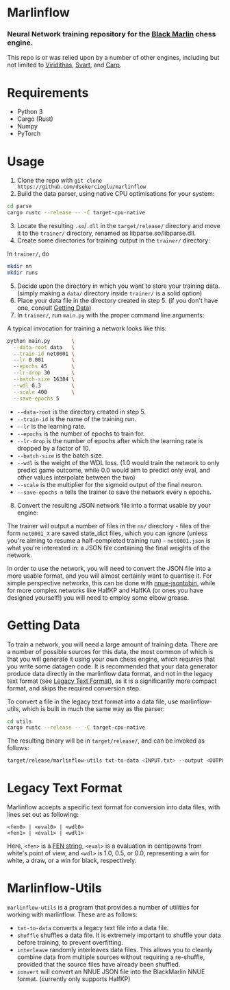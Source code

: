 # Marlinflow
### Neural Network training repository for the [Black Marlin](https://github.com/dsekercioglu/blackmarlin) chess engine.

This repo is or was relied upon by a number of other engines, including but not limited to [Viridithas](https://github.com/cosmobobak/viridithas), [Svart](https://github.com/crippa1337/svart), and [Carp](https://github.com/dede1751/carp).

# Requirements
- Python 3
- Cargo (Rust)
- Numpy
- PyTorch

# Usage
1. Clone the repo with `git clone https://github.com/dsekercioglu/marlinflow`
2. Build the data parser, using native CPU optimisations for your system:

```bash
cd parse
cargo rustc --release -- -C target-cpu-native
```

3. Locate the resulting `.so`/`.dll` in the `target/release/` directory and move it to the `trainer/` directory, renamed as libparse.so/libparse.dll.
4. Create some directories for training output in the `trainer/` directory:

In `trainer/`, do
```bash
mkdir nn
mkdir runs
```

5. Decide upon the directory in which you want to store your training data. (simply making a `data/` directory inside `trainer/` is a solid option)
6. Place your data file in the directory created in step 5. (if you don't have one, consult [Getting Data](#getting-data))
7. In `trainer/`, run `main.py` with the proper command line arguments:

A typical invocation for training a network looks like this:
```bash
python main.py       \
  --data-root data   \
  --train-id net0001 \
  --lr 0.001         \
  --epochs 45        \
  --lr-drop 30       \
  --batch-size 16384 \
  --wdl 0.3          \
  --scale 400        \
  --save-epochs 5
```

- `--data-root` is the directory created in step 5.
- `--train-id` is the name of the training run.
- `--lr` is the learning rate.
- `--epochs` is the number of epochs to train for.
- `--lr-drop` is the number of epochs after which the learning rate is dropped by a factor of 10.
- `--batch-size` is the batch size.
- `--wdl` is the weight of the WDL loss. (1.0 would train the network to only predict game outcome, while 0.0 would aim to predict only eval, and other values interpolate between the two)
- `--scale` is the multiplier for the sigmoid output of the final neuron.
- `--save-epochs n` tells the trainer to save the network every `n` epochs.

8. Convert the resulting JSON network file into a format usable by your engine:

The trainer will output a number of files in the `nn/` directory - files of the form `net0001_X` are saved state_dict files, which you can ignore (unless you're aiming to resume a half-completed training run) - `net0001.json` is what you're interested in: a JSON file containing the final weights of the network. 

In order to use the network, you will need to convert the JSON file into a more usable format, and you will almost certainly want to quantise it. For simple perspective networks, this can be done with [nnue-jsontobin](https://github.com/cosmobobak/nnue-jsontobin), while for more complex networks like HalfKP and HalfKA (or ones you have designed yourself!) you will need to employ some elbow grease.

# Getting Data
To train a network, you will need a large amount of training data. There are a number of possible sources for this data, the most common of which is that you will generate it using your own chess engine, which requires that you write some datagen code. It is recommended that your data generator produce data directly in the marlinflow data format, and not in the legacy text format (see [Legacy Text Format](#legacy-text-format)), as it is a significantly more compact format, and skips the required conversion step.

To convert a file in the legacy text format into a data file, use marlinflow-utils, which is built in much the same way as the parser:
```bash
cd utils
cargo rustc --release -- -C target-cpu-native
```
The resulting binary will be in `target/release/`, and can be invoked as follows:
```bash
target/release/marlinflow-utils txt-to-data <INPUT.txt> --output <OUTPUT.bin>
```

# Legacy Text Format
Marlinflow accepts a specific text format for conversion into data files, with lines set out as following:
```
<fen0> | <eval0> | <wdl0>
<fen1> | <eval1> | <wdl1>
```
Here, `<fen>` is a [FEN string](https://www.chessprogramming.org/Forsyth-Edwards_Notation), `<eval>` is a evaluation in centipawns from white's point of view, and `<wdl>` is 1.0, 0.5, or 0.0, representing a win for white, a draw, or a win for black, respectively.

# Marlinflow-Utils
`marlinflow-utils` is a program that provides a number of utilities for working with marlinflow. These are as follows:
- `txt-to-data` converts a legacy text file into a data file.
- `shuffle` shuffles a data file. It is extremely important to shuffle your data before training, to prevent overfitting.
- `interleave` randomly interleaves data files. This allows you to cleanly combine data from multiple sources without requiring a re-shuffle, provided that the source files have already been shuffled.
- `convert` will convert an NNUE JSON file into the BlackMarlin NNUE format. (currently only supports HalfKP)